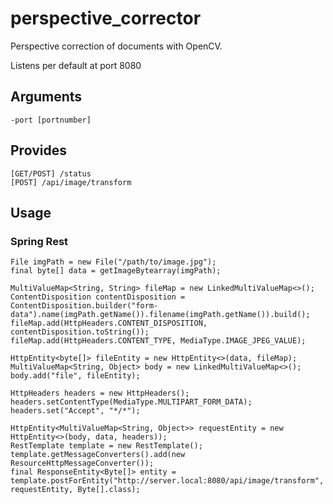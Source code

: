 # perspective_corrector

Perspective correction of documents with OpenCV.

Listens per default at port 8080

## Arguments
    -port [portnumber]

## Provides
    [GET/POST] /status
    [POST] /api/image/transform
    
  
## Usage

### Spring Rest
    File imgPath = new File("/path/to/image.jpg");
    final byte[] data = getImageBytearray(imgPath);

    MultiValueMap<String, String> fileMap = new LinkedMultiValueMap<>();
    ContentDisposition contentDisposition = ContentDisposition.builder("form-data").name(imgPath.getName()).filename(imgPath.getName()).build();
    fileMap.add(HttpHeaders.CONTENT_DISPOSITION, contentDisposition.toString());
    fileMap.add(HttpHeaders.CONTENT_TYPE, MediaType.IMAGE_JPEG_VALUE);
    
    HttpEntity<byte[]> fileEntity = new HttpEntity<>(data, fileMap);
    MultiValueMap<String, Object> body = new LinkedMultiValueMap<>();
    body.add("file", fileEntity);
    
    HttpHeaders headers = new HttpHeaders();
    headers.setContentType(MediaType.MULTIPART_FORM_DATA);
    headers.set("Accept", "*/*");
    
    HttpEntity<MultiValueMap<String, Object>> requestEntity = new HttpEntity<>(body, data, headers));
    RestTemplate template = new RestTemplate();
    template.getMessageConverters().add(new ResourceHttpMessageConverter());
    final ResponseEntity<Byte[]> entity = template.postForEntity("http://server.local:8080/api/image/transform", requestEntity, Byte[].class);
